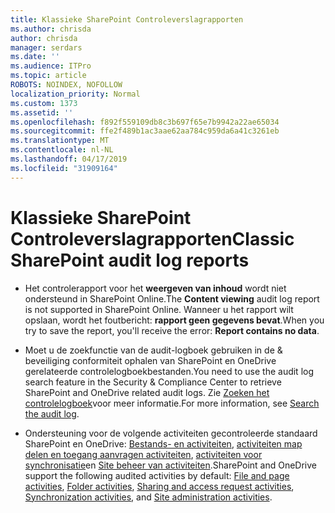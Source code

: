 ```yaml
---
title: Klassieke SharePoint Controleverslagrapporten
ms.author: chrisda
author: chrisda
manager: serdars
ms.date: ''
ms.audience: ITPro
ms.topic: article
ROBOTS: NOINDEX, NOFOLLOW
localization_priority: Normal
ms.custom: 1373
ms.assetid: ''
ms.openlocfilehash: f892f559109db8c3b697f65e7b9942a22ae65034
ms.sourcegitcommit: ffe2f489b1ac3aae62aa784c959da6a41c3261eb
ms.translationtype: MT
ms.contentlocale: nl-NL
ms.lasthandoff: 04/17/2019
ms.locfileid: "31909164"
---
```

# <a name="classic-sharepoint-audit-log-reports"></a><span data-ttu-id="ffa5a-102">Klassieke SharePoint Controleverslagrapporten</span><span class="sxs-lookup"><span data-stu-id="ffa5a-102">Classic SharePoint audit log reports</span></span>

- <span data-ttu-id="ffa5a-103">Het controlerapport voor het **weergeven van inhoud** wordt niet ondersteund in SharePoint Online.</span><span class="sxs-lookup"><span data-stu-id="ffa5a-103">The **Content viewing** audit log report is not supported in SharePoint Online.</span></span> <span data-ttu-id="ffa5a-104">Wanneer u het rapport wilt opslaan, wordt het foutbericht: **rapport geen gegevens bevat**.</span><span class="sxs-lookup"><span data-stu-id="ffa5a-104">When you try to save the report, you'll receive the error: **Report contains no data**.</span></span>

- <span data-ttu-id="ffa5a-105">Moet u de zoekfunctie van de audit-logboek gebruiken in de & beveiliging conformiteit ophalen van SharePoint en OneDrive gerelateerde controlelogboekbestanden.</span><span class="sxs-lookup"><span data-stu-id="ffa5a-105">You need to use the audit log search feature in the Security & Compliance Center to retrieve SharePoint and OneDrive related audit logs.</span></span> <span data-ttu-id="ffa5a-106">Zie [Zoeken het controlelogboek](https://docs.microsoft.com/office365/securitycompliance/search-the-audit-log-in-security-and-compliance#search-the-audit-log)voor meer informatie.</span><span class="sxs-lookup"><span data-stu-id="ffa5a-106">For more information, see [Search the audit log](https://docs.microsoft.com/office365/securitycompliance/search-the-audit-log-in-security-and-compliance#search-the-audit-log).</span></span>

- <span data-ttu-id="ffa5a-107">Ondersteuning voor de volgende activiteiten gecontroleerde standaard SharePoint en OneDrive: [Bestands- en activiteiten](https://docs.microsoft.com/office365/securitycompliance/search-the-audit-log-in-security-and-compliance#file-and-page-activities), [activiteiten map](https://docs.microsoft.com/office365/securitycompliance/search-the-audit-log-in-security-and-compliance#folder-activities) [delen en toegang aanvragen activiteiten](https://docs.microsoft.com/office365/securitycompliance/search-the-audit-log-in-security-and-compliance#sharing-and-access-request-activities), [activiteiten voor synchronisatie](https://docs.microsoft.com/office365/securitycompliance/search-the-audit-log-in-security-and-compliance#synchronization-activities)en [Site beheer van activiteiten](https://docs.microsoft.com/office365/securitycompliance/search-the-audit-log-in-security-and-compliance#site-administration-activities).</span><span class="sxs-lookup"><span data-stu-id="ffa5a-107">SharePoint and OneDrive support the following audited activities by default: [File and page activities](https://docs.microsoft.com/office365/securitycompliance/search-the-audit-log-in-security-and-compliance#file-and-page-activities), [Folder activities](https://docs.microsoft.com/office365/securitycompliance/search-the-audit-log-in-security-and-compliance#folder-activities), [Sharing and access request activities](https://docs.microsoft.com/office365/securitycompliance/search-the-audit-log-in-security-and-compliance#sharing-and-access-request-activities), [Synchronization activities](https://docs.microsoft.com/office365/securitycompliance/search-the-audit-log-in-security-and-compliance#synchronization-activities), and [Site administration activities](https://docs.microsoft.com/office365/securitycompliance/search-the-audit-log-in-security-and-compliance#site-administration-activities).</span></span>
